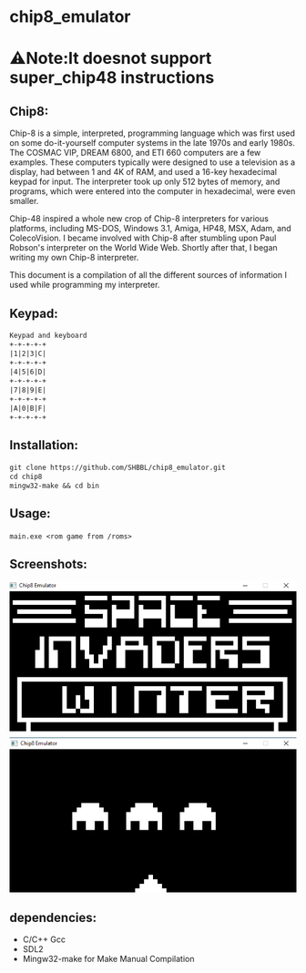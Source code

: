 # chip8_emulator

# ⚠️Note:It doesnot support super_chip48 instructions

## Chip8:
Chip-8 is a simple, interpreted, programming language which was first used on some do-it-yourself computer systems in the late 1970s and early 1980s. The COSMAC VIP, DREAM 6800, and ETI 660 computers are a few examples. These computers typically were designed to use a television as a display, had between 1 and 4K of RAM, and used a 16-key hexadecimal keypad for input. The interpreter took up only 512 bytes of memory, and programs, which were entered into the computer in hexadecimal, were even smaller.

Chip-48 inspired a whole new crop of Chip-8 interpreters for various platforms, including MS-DOS, Windows 3.1, Amiga, HP48, MSX, Adam, and ColecoVision. I became involved with Chip-8 after stumbling upon Paul Robson's interpreter on the World Wide Web. Shortly after that, I began writing my own Chip-8 interpreter.

This document is a compilation of all the different sources of information I used while programming my interpreter.



## Keypad:
 ```
 Keypad and keyboard               
 +-+-+-+-+               
 |1|2|3|C|               
 +-+-+-+-+               
 |4|5|6|D|                
 +-+-+-+-+          
 |7|8|9|E|             
 +-+-+-+-+       
 |A|0|B|F|                
 +-+-+-+-+   
```
## Installation:
```
git clone https://github.com/SHBBL/chip8_emulator.git
cd chip8
mingw32-make && cd bin
```
## Usage:
``
main.exe <rom game from /roms>
``

## Screenshots:
![alt text](https://github.com/SHBBL/chip8_emulator/blob/main/blob/invaders.png)
![alt text](https://github.com/SHBBL/chip8_emulator/blob/main/blob/invaders2.png)

## dependencies:
* C/C++ Gcc
* SDL2
* Mingw32-make for Make Manual Compilation



